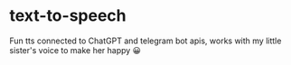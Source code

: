# text-to-speech
Fun tts connected to ChatGPT and telegram bot apis, works with my little sister's voice to make her happy 😀
